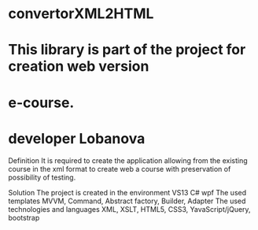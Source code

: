 # convertorXML2HTML
# This library is part of the project for creation web version 
# e-course. 
# developer Lobanova 

Definition
It is required to create the application allowing from the existing course in the xml format to create web a course with preservation of possibility of testing.

Solution
The project is created in the environment VS13 C# wpf
The used templates MVVM, Command, Abstract factory, Builder, Adapter
The used technologies and languages XML, XSLT, HTML5, CSS3, YavaScript/jQuery, bootstrap


